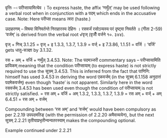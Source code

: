 




वृत्तिः --ः परीप्सायामित्येव । To express haste, the affix ‘णमुँल्’ may be used following a verbal root when in conjunction with a पदम् which ends in the accusative case. Note: Here परीप्सा means त्वरा (haste.)


उदाहरणम् – विषया विनिवर्तन्ते निराहारस्य देहिनः । रसवर्जं रसोऽप्यस्य परं दृष्ट्वा निवर्तते ॥ (गीता 2-59) ‘वर्जम्’ is derived from the verbal root √वृज् (वृजीँ वर्जने १०. ३४४).


वृज् + णिच् 3.1.25
= वृज् + इ 1.3.3, 1.3.7, 1.3.9
= वर्ज् + इ 7.3.86, 1.1.51
= वर्जि । ‘वर्जि’ gets धातु-सञ्ज्ञा by 3.1.32.


रस + अम् + वर्जि + णमुँल् 3.4.53. Note: The पदमञ्जरी commentary says – परीप्सायामिति प्रायिकम् meaning that the condition परीप्सायाम् (to express haste) is not strictly required to use the सूत्रम् 3.4.53. This is inferred from the fact that पाणिनि: himself has used 3.4.53 in deriving the word एकवर्जम् (in the सूत्रम् 6.1.158 अनुदात्तं पदमेकवर्जम्) even though ‘haste’ is not apparent. Similarly here in the word रसवर्जम् 3.4.53 has been used even though the condition of परीप्सायाम् is not strictly satisfied.
= रस अम् + वर्जि + अम् 1.3.2, 1.3.3, 1.3.7, 1.3.9
= रस अम् + वर्ज् + अम् 6.4.51
= रस अम् + वर्जम्


Compounding between ‘रस अम्’ and ‘वर्जम्’ would have been compulsory as per 2.2.19 उपपदमतिङ् (with the permission of 2.2.20 अमैवाव्ययेन), but the next सूत्रम् 2.2.21 तृतीयाप्रभृतीन्यन्यतरस्याम्‌ makes the compounding optional.


Example continued under 2.2.21

